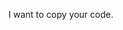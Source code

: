 I want to copy your code.

<!---
Yuta-Faiva/Yuta-Faiva is a ✨ special ✨ repository because its `README.md` (this file) appears on your GitHub profile.
You can click the Preview link to take a look at your changes.
--->
